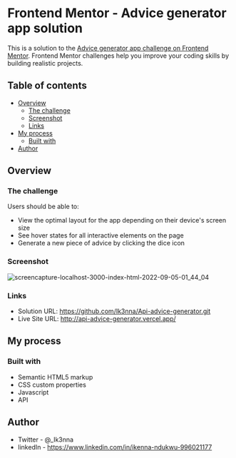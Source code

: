 # Frontend Mentor - Advice generator app solution

This is a solution to the [Advice generator app challenge on Frontend Mentor](https://www.frontendmentor.io/challenges/advice-generator-app-QdUG-13db). Frontend Mentor challenges help you improve your coding skills by building realistic projects.

## Table of contents

- [Overview](#overview)
  - [The challenge](#the-challenge)
  - [Screenshot](#screenshot)
  - [Links](#links)
- [My process](#my-process)
  - [Built with](#built-with)
- [Author](#author)


## Overview

### The challenge

Users should be able to:

- View the optimal layout for the app depending on their device's screen size
- See hover states for all interactive elements on the page
- Generate a new piece of advice by clicking the dice icon

### Screenshot

![screencapture-localhost-3000-index-html-2022-09-05-01_44_04](https://user-images.githubusercontent.com/101594456/188340496-951cc508-a56b-41c9-ae54-ba20164f0579.png)


### Links

- Solution URL: https://github.com/Ik3nna/Api-advice-generator.git
- Live Site URL: http://api-advice-generator.vercel.app/

## My process

### Built with

- Semantic HTML5 markup
- CSS custom properties
- Javascript
- API


## Author

- Twitter - @_Ik3nna 
- linkedIn - https://www.linkedin.com/in/ikenna-ndukwu-996021177
